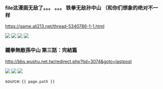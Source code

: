 ### file这漫画无敌了。。。 。。。 铁拳无敌孙中山 （和你们想象的绝对不一样
https://game.ali213.net/thread-5340786-1-1.html

<img src="https://bbsimg.ubgame.com/data/attachment/forum/201312/12/20104413ofa11dmy0m3y03.jpg">

<img src="https://bbsimg.ubgame.com/data/attachment/forum/201312/12/201157omzzdd82v4cvdlmv.jpg">

<img src="https://bbsimg.ubgame.com/data/attachment/forum/201312/12/2012332x6pzdgie2g2mp6y.jpg">

<img src="https://bbsimg.ubgame.com/data/attachment/forum/201312/12/201246bngzuf1k188n63q7.jpg">

### 鐵拳無敵孫中山 第三話：完結篇
http://bbs.wushu.net.tw/redirect.php?tid=3074&goto=lastpost

<img src="http://blog.life.com.tw/upload_file/3/content/f05e73a0-5321-15dd-724d-e3a87da8efb6.jpg">

<img src="http://blog.life.com.tw/upload_file/3/content/f44ed3a7-5321-15dd-724d-5fd79a55763b.jpg">

<img src="http://blog.life.com.tw/upload_file/3/content/f62a34a0-5321-15dd-724d-a83401a3861e.jpg">

source: `{{ page.path }}`
